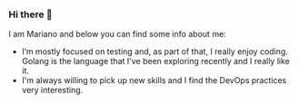 ### Hi there 👋

I am Mariano and below you can find some info about me:

- I’m mostly focused on testing and, as part of that, I really enjoy coding. Golang is the language that I've been exploring recently and I really like it. 
- I'm always willing to pick up new skills and I find the DevOps practices very interesting.
